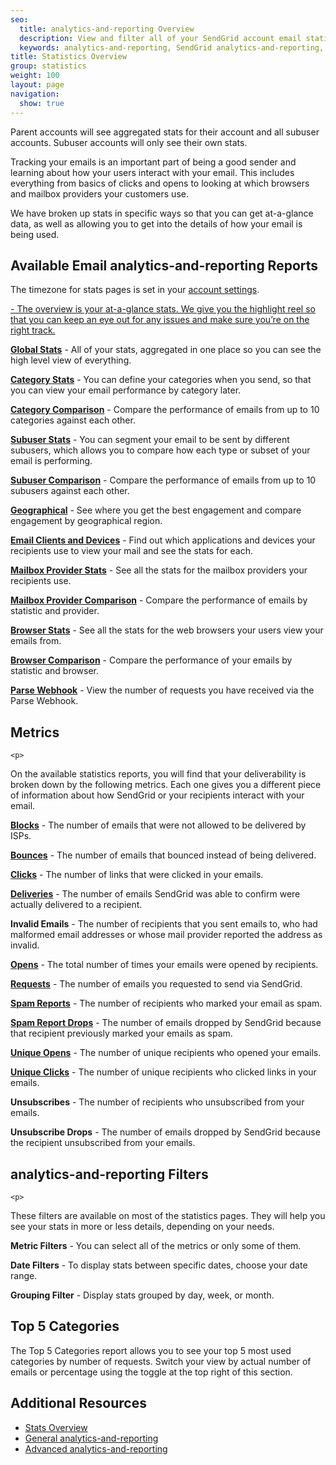```yaml
---
seo:
  title: analytics-and-reporting Overview
  description: View and filter all of your SendGrid account email statistics.
  keywords: analytics-and-reporting, SendGrid analytics-and-reporting, analytics-and-reporting Overview, analytics-and-reporting UI
title: Statistics Overview
group: statistics
weight: 100
layout: page
navigation:
  show: true
---
```


<call-out>

Parent accounts will see aggregated stats for their account and all subuser accounts. Subuser accounts will only see their own stats.

</call-out>

<p>
Tracking your emails is an important part of being a good sender and learning about how your users interact with your email. This includes everything from basics of clicks and opens to looking at which browsers and mailbox providers your customers use.
</p>
<p>
We have broken up stats in specific ways so that you can get at-a-glance data, as well as allowing you to get into the details of how your email is being used.
</p>

## 	Available Email analytics-and-reporting Reports
 	
<call-out>

The timezone for stats pages is set in your [account settings]({{root_url}}/help-support/account-and-settings/account/).

</call-out>

<p>
<strong><a href="#analytics-and-reporting-Filters"Overview</a></strong> - The overview is your at-a-glance stats. We give you the highlight reel so that you can keep an eye out for any issues and make sure you’re on the right track.
</p><p>
<strong><a href="{{root_url}}/help-support/analytics-and-reporting/global/">Global Stats</a></strong> - All of your stats, aggregated in one place so you can see the high level view of everything.
</p><p>
<strong><a href="{{root_url}}/help-support/analytics-and-reporting/categories/">Category Stats</a></strong> - You can define your categories when you send, so that you can view your email performance by category later.
</p><p>
<strong><a href="{{root_url}}/help-support/analytics-and-reporting/category-comparison/">Category Comparison</a></strong> - Compare the performance of emails from up to 10 categories against each other.
</p><p>
<strong><a href="{{root_url}}/help-support/analytics-and-reporting/subuser/">Subuser Stats</a></strong> - You can segment your email to be sent by different subusers, which allows you to compare how each type or subset of your email is performing.
</p><p>
<strong><a href="{{root_url}}/help-support/analytics-and-reporting/subuser-comparison/">Subuser Comparison</a></strong> - Compare the performance of emails from up to 10 subusers against each other.
</p><p>
<strong><a href="{{root_url}}/help-support/analytics-and-reporting/geographic/">Geographical</a></strong> - See where you get the best engagement and compare engagement by geographical region.
</p><p>
<strong><a href="{{root_url}}/help-support/analytics-and-reporting/device/">Email Clients and Devices</a></strong> - Find out which applications and devices your recipients use to view your mail and see the stats for each.
</p><p>
<strong><a href="{{root_url}}/help-support/analytics-and-reporting/mailbox-provider/">Mailbox Provider Stats</a></strong> - See all the stats for the mailbox providers your recipients use.
</p><p>
<strong><a href="{{root_url}}/help-support/analytics-and-reporting/mailbox-provider-comparison/">Mailbox Provider Comparison</a></strong> - Compare the performance of emails by statistic and provider.
</p><p>
<strong><a href="{{root_url}}/help-support/analytics-and-reporting/browser/">Browser Stats</a></strong> - See all the stats for the web browsers your users view your emails from.
</p><p>
<strong><a href="{{root_url}}/help-support/analytics-and-reporting/browser-comparison/">Browser Comparison</a></strong> - Compare the performance of your emails by statistic and browser.
</p><p>
<strong><a href="{{root_url}}/help-support/analytics-and-reporting/inbound-parse/">Parse Webhook</a></strong> - View the number of requests you have received via the Parse Webhook.
</p>

## 	Metrics
 	<p>
On the available statistics reports, you will find that your deliverability is broken down by the following metrics. Each one gives you a different piece of information about how SendGrid or your recipients interact with your email.
</p>
<p>
<strong><a href="{{root_url}}/glossary/blocks/">Blocks</a></strong> - The number of emails that were not allowed to be delivered by ISPs.
</p><p>
  <strong><a href="{{root_url}}/glossary/bounces/">Bounces</a></strong> - The number of emails that bounced instead of being delivered.
</p><p>
  <strong><a href="{{root_url}}/glossary/clicks/">Clicks</a></strong> - The number of links that were clicked in your emails.
</p><p>
  <strong><a href="{{root_url}}/glossary/deliveries/">Deliveries</a></strong> - The number of emails SendGrid was able to confirm were actually delivered to a recipient.
</p><p>
  <strong>Invalid Emails</strong> - The number of recipients that you sent emails to, who had malformed email addresses or whose mail provider reported the address as invalid.
</p><p>
  <strong><a href="{{root_url}}/glossary/opens/">Opens</a></strong> - The total number of times your emails were opened by recipients.
</p><p>
  <strong><a href="{{root_url}}/glossary/request/">Requests</a></strong> - The number of emails you requested to send via SendGrid.
</p><p>
  <strong><a href="{{root_url}}/glossary/spam-reports/">Spam Reports</a></strong> - The number of recipients who marked your email as spam.
</p><p>
  <strong><a href="{{root_url}}/glossary/spam-reports/">Spam Report Drops</a></strong> - The number of emails dropped by SendGrid because that recipient previously marked your emails as spam.
</p><p>
  <strong><a href="{{root_url}}/glossary/opens/">Unique Opens</a></strong> - The number of unique recipients who opened your emails.
</p><p>
  <strong><a href="{{root_url}}/glossary/clicks/">Unique Clicks</a></strong> - The number of unique recipients who clicked links in your emails.
</p><p>
  <strong>Unsubscribes</strong> - The number of recipients who unsubscribed from your emails.
</p><p>
  <strong>Unsubscribe Drops</strong> - The number of emails dropped by SendGrid because the recipient unsubscribed from your emails.
</p>

## 	analytics-and-reporting Filters
 	<p>
These filters are available on most of the statistics pages. They will help you see your stats in more or less details, depending on your needs.
</p>

<p>
  <strong>Metric Filters</strong> - You can select all of the metrics or only some of them.
</p><p>
  <strong>Date Filters</strong> - To display stats between specific dates, choose your date range.
</p><p>
  <strong>Grouping Filter</strong> - Display stats grouped by day, week, or month.
</p>

## 	Top 5 Categories
 	
<p>
  The Top 5 Categories report allows you to see your top 5 most used categories by number of requests. Switch your view by actual number of emails or percentage using the toggle at the top right of this section.
</p>

## 	Additional Resources
 	
<ul>
  <li><a href="https://sendgrid.com/docs/API_Reference/Web_API_v3/Stats/index/" target="_blank">Stats Overview</a></li>
  <li><a href="https://sendgrid.com/docs/API_Reference/Web_API/Statistics/index/" target="_blank">General analytics-and-reporting</a></li>
  <li><a href="https://sendgrid.com/docs/API_Reference/Web_API/Statistics/statistics_advanced/" target="_blank">Advanced analytics-and-reporting</a></li>
</ul>
